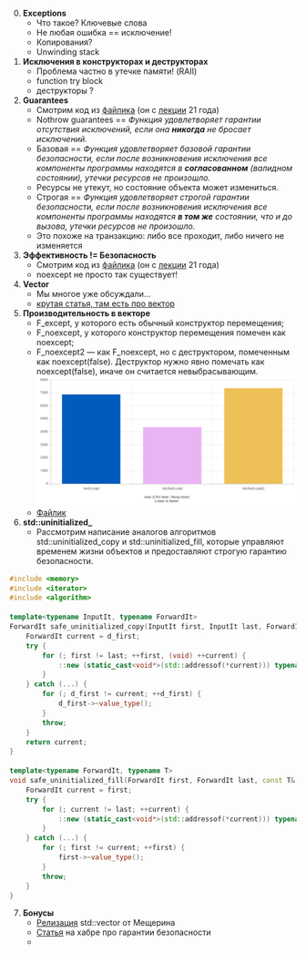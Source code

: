 0. **Exceptions**
    - Что такое? Ключевые слова
    - Не любая ошибка == исключение!
    - Копирования?
    - Unwinding stack
1. **Исключения в конструкторах и деструкторах**
    - Проблема частно в утечке памяти! (RAII)
    - function try block
    - деструкторы ? 
2. **Guarantees**
    - Смотрим код из [файлика](safety_lecture_Bulat_Ibragimov.cpp) (он с [лекции](https://disk.yandex.ru/d/8WEwY2fFdzje5g/C%2B%2B/%D0%9B%D0%B5%D0%BA%D1%86%D0%B8%D1%8F11-1.%20%D0%98%D1%81%D0%BA%D0%BB%D1%8E%D1%87%D0%B5%D0%BD%D0%B8%D1%8F%20II/Lecture11-1.ExceptionsII.mp4?w=1) 21 года)
    - Nothrow guarantees == _Функция удовлетворяет гарантии отсутствия исключений, если она **никогда** не бросает исключений._
    - Базовая == _Функция удовлетворяет базовой гарантии безопасности, если после возникновения исключения все компоненты программы находятся в **согласованном** (валидном состоянии), утечки ресурсов не произошло._
    -  Ресурсы не утекут, но состояние объекта может измениться.
    - Строгая == _Функция удовлетворяет строгой гарантии безопасности, если после возникновения исключения все компоненты программы находятся **в том же** состоянии, что и до вызова, утечки ресурсов не произошло._
    - Это похоже на транзакцию: либо все проходит, либо ничего не изменяется
3. **Эффективность != Безопасность**
    - Смотрим код из [файлика](noexcept_lecture_Bulat_Ibragimov.cpp) (он с [лекции](https://disk.yandex.ru/d/8WEwY2fFdzje5g/C%2B%2B/%D0%9B%D0%B5%D0%BA%D1%86%D0%B8%D1%8F11-1.%20%D0%98%D1%81%D0%BA%D0%BB%D1%8E%D1%87%D0%B5%D0%BD%D0%B8%D1%8F%20II/Lecture11-1.ExceptionsII.mp4?w=1) 21 года)
    - noexcept не просто так существует!
4. **Vector**
    - Мы многое уже обсуждали...
    - [крутая статья, там есть про вектор](https://tproger.ru/articles/isklyucheniya-v-c-garantii-bezopasnosti-i-specifikacii)
5. **Производительность в векторе**
    - F_except, у которого есть обычный конструктор перемещения;
    - F_noexcept, у которого конструктор перемещения помечен как noexcept;
    - F_noexcept2 — как F_noexcept, но с деструктором, помеченным как noexcept(false). Деструктор нужно явно помечать как noexcept(false), иначе он считается невыбрасывающим.
      ![](image3.png)
    - [Файлик](main.cpp)
6. **std::uninitialized_**
    - Рассмотрим написание аналогов алгоритмов std::uninitialized_copy и std::uninitialized_fill, которые управляют временем жизни объектов и предоставляют строгую гарантию безопасности.
```cpp
#include <memory>
#include <iterator>
#include <algorithm>

template<typename InputIt, typename ForwardIt>
ForwardIt safe_uninitialized_copy(InputIt first, InputIt last, ForwardIt d_first) {
    ForwardIt current = d_first;
    try {
        for (; first != last; ++first, (void) ++current) {
            ::new (static_cast<void*>(std::addressof(*current))) typename std::iterator_traits<ForwardIt>::value_type(*first);
        }
    } catch (...) {
        for (; d_first != current; ++d_first) {
            d_first->~value_type();
        }
        throw;
    }
    return current;
}

template<typename ForwardIt, typename T>
void safe_uninitialized_fill(ForwardIt first, ForwardIt last, const T& value) {
    ForwardIt current = first;
    try {
        for (; current != last; ++current) {
            ::new (static_cast<void*>(std::addressof(*current))) typename std::iterator_traits<ForwardIt>::value_type(value);
        }
    } catch (...) {
        for (; first != current; ++first) {
            first->~value_type();
        }
        throw;
    }
}

```
7. **Бонусы**
    - [Релизация](https://www.youtube.com/watch?v=_wE7JYfcKN0) std::vector от Мещерина
    - [Статья](https://habr.com/ru/articles/126374/) на хабре про гарантии безопасности
    - 
